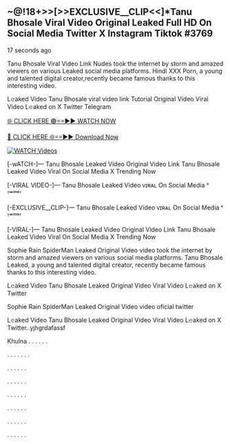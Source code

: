 ## ~@!18+>>[>>EXCLUSIVE__CLIP<<]*Tanu Bhosale Viral Video Original Leaked Full HD On Social Media Twitter X Instagram Tiktok  #3769

17 seconds ago

Tanu Bhosale Viral Video Link Nudes took the internet by storm and amazed viewers on various Leaked social media platforms. Hindi XXX Porn, a young and talented digital creator,recently became famous thanks to this interesting video.

L𝚎aked Video Tanu Bhosale viral video link Tutorial Original Video Viral Video L𝚎aked on X Twitter Telegram

[🌐 CLICK HERE 🟢==►► WATCH NOW](https://dekho-ki-hoy-07-2k25.blogspot.com/2025/01/viral-tv.html)

[🔴 CLICK HERE 🌐==►► Download Now](https://dekho-ki-hoy-07-2k25.blogspot.com/2025/01/viral-tv.html)

[![WATCH Videos](https://i.imgur.com/ydURGbz.png)](https://dekho-ki-hoy-07-2k25.blogspot.com/2025/01/viral-tv.html)

[-wATCH-]— Tanu Bhosale Leaked Video Original Video Link Tanu Bhosale Leaked Video Viral On Social Media X Trending Now

[-VIRAL VIDEO-]— Tanu Bhosale Leaked Video ᴠɪʀᴀʟ On Social Media ˣ ᵀʷⁱᵗᵗᵉʳ

[-EXCLUSIVE__CLIP-]— Tanu Bhosale Leaked Video ᴠɪʀᴀʟ On Social Media ˣ ᵀʷⁱᵗᵗᵉʳ

[-VIRAL-]— Tanu Bhosale Leaked Video Original Video Link Tanu Bhosale Leaked Video Viral On Social Media X Trending Now

Sophie Rain SpiderMan Leaked Original Video video took the internet by storm and amazed viewers on various social media platforms. Tanu Bhosale Leaked, a young and talented digital creator, recently became famous thanks to this interesting video.

L𝚎aked Video Tanu Bhosale Leaked Original Video Viral Video L𝚎aked on X Twitter

Sophie Rain SpiderMan Leaked Original Video video oficial twitter

L𝚎aked Video Tanu Bhosale Leaked Original Video Viral Video L𝚎aked on X Twitter..yjhgrdafassf

Khulna
.
.
.
.
.
.

.
.
.
.
.
.
.

.
.
.
.
.
.

.
.
.
.
.
.

.
.
.
.
.
.

.
.
.
.
.
.

.
.
.
.
.
.

.
.
.
.
.
.